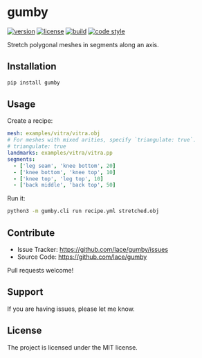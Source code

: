 gumby
=====

[![version](https://img.shields.io/pypi/v/gumby.svg?style=flat-square)][pypi]
[![license](https://img.shields.io/pypi/l/gumby.svg?style=flat-square)][pypi]
[![build](https://img.shields.io/circleci/project/github/lace/gumby/master.svg?style=flat-square)][build]
[![code style](https://img.shields.io/badge/code%20style-black-black.svg?style=flat-square)][black]

Stretch polygonal meshes in segments along an axis.

[pypi]: https://pypi.org/project/gumby/
[black]: https://black.readthedocs.io/en/stable/
[build]: https://circleci.com/gh/lace/gumby/tree/master


Installation
------------

```sh
pip install gumby
```

Usage
-----

Create a recipe:

```yml
mesh: examples/vitra/vitra.obj
# For meshes with mixed arities, specify `triangulate: true`.
# triangulate: true
landmarks: examples/vitra/vitra.pp
segments:
  - ['leg seam', 'knee bottom', 20]
  - ['knee bottom', 'knee top', 10]
  - ['knee top', 'leg top', 10]
  - ['back middle', 'back top', 50]
```

Run it:

```sh
python3 -m gumby.cli run recipe.yml stretched.obj
```

Contribute
----------

- Issue Tracker: https://github.com/lace/gumby/issues
- Source Code: https://github.com/lace/gumby

Pull requests welcome!

Support
-------

If you are having issues, please let me know.


License
-------

The project is licensed under the MIT license.
